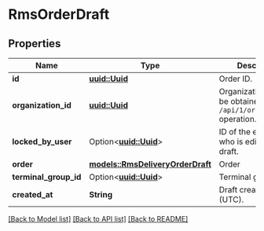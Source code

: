 # RmsOrderDraft

## Properties

Name | Type | Description | Notes
------------ | ------------- | ------------- | -------------
**id** | [**uuid::Uuid**](uuid::Uuid.md) | Order ID. | 
**organization_id** | [**uuid::Uuid**](uuid::Uuid.md) | Organization ID.                Can be obtained by `/api/1/organizations` operation. | 
**locked_by_user** | Option<[**uuid::Uuid**](uuid::Uuid.md)> | ID of the employee, who is editing this draft. | [optional]
**order** | [**models::RmsDeliveryOrderDraft**](RmsDeliveryOrderDraft.md) | Order | 
**terminal_group_id** | Option<[**uuid::Uuid**](uuid::Uuid.md)> | Terminal group ID. | [optional]
**created_at** | **String** | Draft creation time (UTC). | 

[[Back to Model list]](../README.md#documentation-for-models) [[Back to API list]](../README.md#documentation-for-api-endpoints) [[Back to README]](../README.md)


